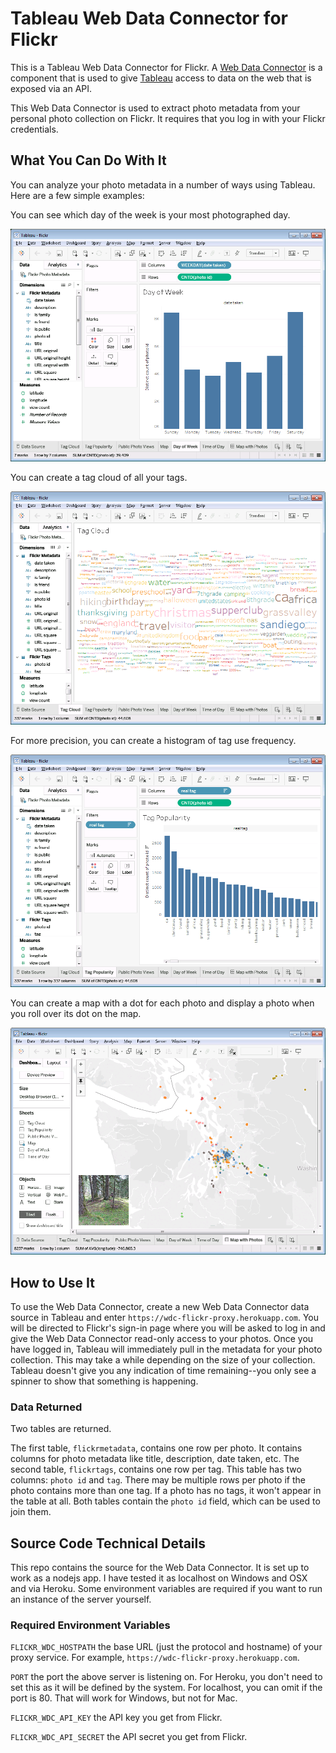 # Tableau Web Data Connector for Flickr

This is a Tableau Web Data Connector for Flickr.
A [Web Data Connector](https://www.tableau.com/web-data-connector) is a component that is used to give [Tableau](https://www.tableau.com) access to data on the web that is exposed via an API.

This Web Data Connector is used to extract photo metadata from your personal photo collection on Flickr.
It requires that you log in with your Flickr credentials.

## What You Can Do With It

You can analyze your photo metadata in a number of ways using Tableau.
Here are a few simple examples:

You can see which day of the week is your most photographed day.

![day of week graph](images/day-of-week.png)

You can create a tag cloud of all your tags.

![tag cloud](images/tag-cloud.png)

For more precision, you can create a histogram of tag use frequency.

![tag histogram](images/tag-histogram.png)

You can create a map with a dot for each photo and display a photo when you roll over its dot on the map.

![map](images/map.png)

## How to Use It

To use the Web Data Connector, create a new Web Data Connector data source in Tableau and enter `https://wdc-flickr-proxy.herokuapp.com`.
You will be directed to Flickr's sign-in page where you will be asked to log in and give the Web Data Connector read-only access to your photos.
Once you have logged in, Tableau will immediately pull in the metadata for your photo collection.
This may take a while depending on the size of your collection.
Tableau doesn't give you any indication of time remaining--you only see a spinner to show that something is happening.

### Data Returned

Two tables are returned.

The first table, `flickrmetadata`, contains one row per photo.
It contains columns for photo metadata like title, description, date taken, etc.
The second table, `flickrtags`, contains one row per tag.
This table has two columns: `photo id` and `tag`.
There may be multiple rows per photo if the photo contains more than one tag.
If a photo has no tags, it won't appear in the table at all.
Both tables contain the `photo id` field, which can be used to join them.

## Source Code Technical Details

This repo contains the source for the Web Data Connector.
It is set up to work as a nodejs app.
I have tested it as localhost on Windows and OSX and via Heroku.
Some environment variables are required if you want to run an instance of the server yourself.

### Required Environment Variables

`FLICKR_WDC_HOSTPATH` the base URL (just the protocol and hostname) of your proxy service.
For example, `https://wdc-flickr-proxy.herokuapp.com`.

`PORT` the port the above server is listening on.
For Heroku, you don't need to set this as it will be defined by the system.
For localhost, you can omit if the port is 80.
That will work for Windows, but not for Mac.

`FLICKR_WDC_API_KEY` the API key you get from Flickr.

`FLICKR_WDC_API_SECRET` the API secret you get from Flickr.

